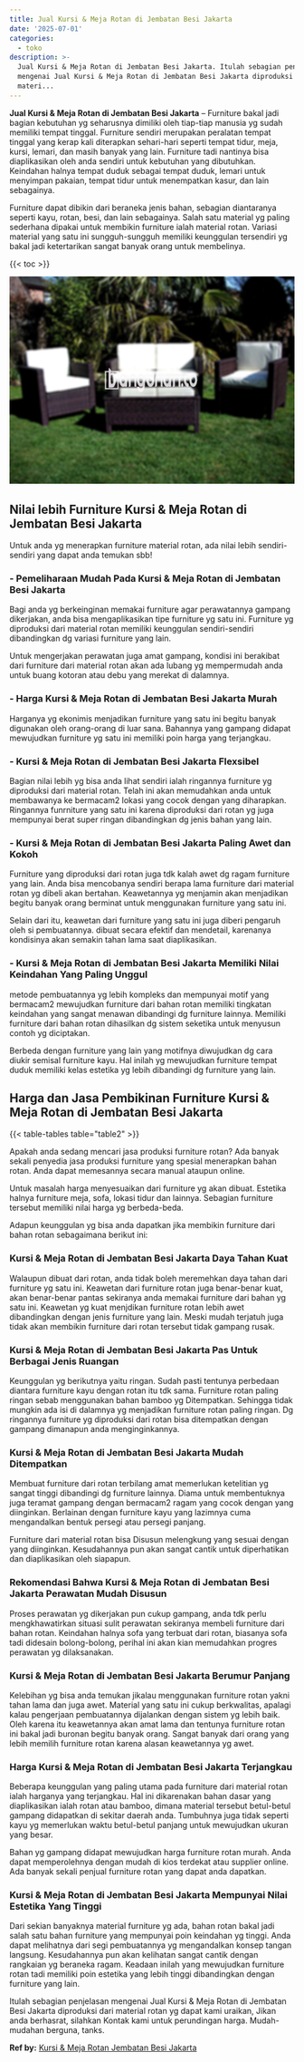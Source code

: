```yaml
---
title: Jual Kursi & Meja Rotan di Jembatan Besi Jakarta
date: '2025-07-01'
categories:
  - toko
description: >-
  Jual Kursi & Meja Rotan di Jembatan Besi Jakarta. Itulah sebagian penjelasan
  mengenai Jual Kursi & Meja Rotan di Jembatan Besi Jakarta diproduksi dari
  materi...
---
```


**Jual Kursi & Meja Rotan di Jembatan Besi Jakarta** – Furniture bakal jadi bagian kebutuhan yg seharusnya dimiliki oleh tiap-tiap manusia yg sudah memiliki tempat tinggal. Furniture sendiri merupakan peralatan tempat tinggal yang kerap kali diterapkan sehari-hari seperti tempat tidur, meja, kursi, lemari, dan masih banyak yang lain. Furniture tadi nantinya bisa diaplikasikan oleh anda sendiri untuk kebutuhan yang dibutuhkan. Keindahan halnya tempat duduk sebagai tempat duduk, lemari untuk menyimpan pakaian, tempat tidur untuk menempatkan kasur, dan lain sebagainya.

Furniture dapat dibikin dari beraneka jenis bahan, sebagian diantaranya seperti kayu, rotan, besi, dan lain sebagainya. Salah satu material yg paling sederhana dipakai untuk membikin furniture ialah material rotan. Variasi material yang satu ini sungguh-sungguh memiliki keunggulan tersendiri yg bakal jadi ketertarikan sangat banyak orang untuk membelinya.

{{< toc >}}

![Jual Kursi & Meja Rotan di Jembatan Besi Jakarta](/images/kursi-meja-rotan-murah49.png)

## Nilai lebih Furniture Kursi & Meja Rotan di Jembatan Besi Jakarta

Untuk anda yg menerapkan furniture material rotan, ada nilai lebih sendiri-sendiri yang dapat anda temukan sbb!

### \- Pemeliharaan Mudah Pada Kursi & Meja Rotan di Jembatan Besi Jakarta

Bagi anda yg berkeinginan memakai furniture agar perawatannya gampang dikerjakan, anda bisa mengaplikasikan tipe furniture yg satu ini. Furniture yg diproduksi dari material rotan memiliki keunggulan sendiri-sendiri dibandingkan dg variasi furniture yang lain.

Untuk mengerjakan perawatan juga amat gampang, kondisi ini berakibat dari furniture dari material rotan akan ada lubang yg mempermudah anda untuk buang kotoran atau debu yang merekat di dalamnya.

### \- Harga Kursi & Meja Rotan di Jembatan Besi Jakarta Murah

Harganya yg ekonimis menjadikan furniture yang satu ini begitu banyak digunakan oleh orang-orang di luar sana. Bahannya yang gampang didapat mewujudkan furniture yg satu ini memiliki poin harga yang terjangkau.

### \- Kursi & Meja Rotan di Jembatan Besi Jakarta Flexsibel

Bagian nilai lebih yg bisa anda lihat sendiri ialah ringannya furniture yg diproduksi dari material rotan. Telah ini akan memudahkan anda untuk membawanya ke bermacam2 lokasi yang cocok dengan yang diharapkan. Ringannya funrniture yang satu ini karena diproduksi dari rotan yg juga mempunyai berat super ringan dibandingkan dg jenis bahan yang lain.

### \- Kursi & Meja Rotan di Jembatan Besi Jakarta Paling Awet dan Kokoh

Furniture yang diproduksi dari rotan juga tdk kalah awet dg ragam furniture yang lain. Anda bisa mencobanya sendiri berapa lama furniture dari material rotan yg dibeli akan bertahan. Keawetannya yg menjamin akan menjadikan begitu banyak orang berminat untuk menggunakan furniture yang satu ini.

Selain dari itu, keawetan dari furniture yang satu ini juga diberi pengaruh oleh si pembuatannya. dibuat secara efektif dan mendetail, karenanya kondisinya akan semakin tahan lama saat diaplikasikan.

### \- Kursi & Meja Rotan di Jembatan Besi Jakarta Memiliki Nilai Keindahan Yang Paling Unggul

metode pembuatannya yg lebih kompleks dan mempunyai motif yang bermacam2 mewujudkan furniture dari bahan rotan memiliki tingkatan keindahan yang sangat menawan dibandingi dg furniture lainnya. Memiliki furniture dari bahan rotan dihasilkan dg sistem seketika untuk menyusun contoh yg diciptakan.

Berbeda dengan furniture yang lain yang motifnya diwujudkan dg cara diukir semisal furniture kayu. Hal inilah yg mewujudkan furniture tempat duduk memiliki kelas estetika yg lebih dibandingi dg furniture yang lain.

## Harga dan Jasa Pembikinan Furniture Kursi & Meja Rotan di Jembatan Besi Jakarta

{{< table-tables table="table2" >}}

Apakah anda sedang mencari jasa produksi furniture rotan? Ada banyak sekali penyedia jasa produksi furniture yang spesial menerapkan bahan rotan. Anda dapat memesannya secara manual ataupun online.

Untuk masalah harga menyesuaikan dari furniture yg akan dibuat. Estetika halnya furniture meja, sofa, lokasi tidur dan lainnya. Sebagian furniture tersebut memiliki nilai harga yg berbeda-beda.

Adapun keunggulan yg bisa anda dapatkan jika membikin furniture dari bahan rotan sebagaimana berikut ini:

### Kursi & Meja Rotan di Jembatan Besi Jakarta Daya Tahan Kuat

Walaupun dibuat dari rotan, anda tidak boleh meremehkan daya tahan dari furniture yg satu ini. Keawetan dari furniture rotan juga benar-benar kuat, akan benar-benar pantas sekiranya anda memakai furniture dari bahan yg satu ini. Keawetan yg kuat menjdikan furniture rotan lebih awet dibandingkan dengan jenis furniture yang lain. Meski mudah terjatuh juga tidak akan membikin furniture dari rotan tersebut tidak gampang rusak.

### Kursi & Meja Rotan di Jembatan Besi Jakarta Pas Untuk Berbagai Jenis Ruangan

Keunggulan yg berikutnya yaitu ringan. Sudah pasti tentunya perbedaan diantara furniture kayu dengan rotan itu tdk sama. Furniture rotan paling ringan sebab menggunakan bahan bamboo yg Ditempatkan. Sehingga tidak mungkin ada isi di dalamnya yg menjadikan furniture rotan paling ringan. Dg ringannya furniture yg diproduksi dari rotan bisa ditempatkan dengan gampang dimanapun anda menginginkannya.

### Kursi & Meja Rotan di Jembatan Besi Jakarta Mudah Ditempatkan

Membuat furniture dari rotan terbilang amat memerlukan ketelitian yg sangat tinggi dibandingi dg furniture lainnya. Diama untuk membentuknya juga teramat gampang dengan bermacam2 ragam yang cocok dengan yang diinginkan. Berlainan dengan furniture kayu yang lazimnya cuma mengandalkan bentuk persegi atau persegi panjang.

Furniture dari material rotan bisa Disusun melengkung yang sesuai dengan yang diinginkan. Kesudahannya pun akan sangat cantik untuk diperhatikan dan diaplikasikan oleh siapapun.

### Rekomendasi Bahwa Kursi & Meja Rotan di Jembatan Besi Jakarta Perawatan Mudah Disusun

Proses perawatan yg dikerjakan pun cukup gampang, anda tdk perlu mengkhawatirkan situasi sulit perawatan sekiranya membeli furniture dari bahan rotan. Keindahan halnya sofa yang terbuat dari rotan, biasanya sofa tadi didesain bolong-bolong, perihal ini akan kian memudahkan progres perawatan yg dilaksanakan.

### Kursi & Meja Rotan di Jembatan Besi Jakarta Berumur Panjang

Kelebihan yg bisa anda temukan jikalau menggunakan furniture rotan yakni tahan lama dan juga awet. Material yang satu ini cukup berkwalitas, apalagi kalau pengerjaan pembuatannya dijalankan dengan sistem yg lebih baik. Oleh karena itu keawetannya akan amat lama dan tentunya furniture rotan ini bakal jadi buronan begitu banyak orang. Sangat banyak dari orang yang lebih memilih furniture rotan karena alasan keawetannya yg awet.

### Harga Kursi & Meja Rotan di Jembatan Besi Jakarta Terjangkau

Beberapa keunggulan yang paling utama pada furniture dari material rotan ialah harganya yang terjangkau. Hal ini dikarenakan bahan dasar yang diaplikasikan ialah rotan atau bamboo, dimana material tersebut betul-betul gampang didapatkan di sekitar daerah anda. Tumbuhnya juga tidak seperti kayu yg memerlukan waktu betul-betul panjang untuk mewujudkan ukuran yang besar.

Bahan yg gampang didapat mewujudkan harga furniture rotan murah. Anda dapat memperolehnya dengan mudah di kios terdekat atau supplier online. Ada banyak sekali penjual furniture rotan yang dapat anda dapatkan.

### Kursi & Meja Rotan di Jembatan Besi Jakarta Mempunyai Nilai Estetika Yang Tinggi

Dari sekian banyaknya material furniture yg ada, bahan rotan bakal jadi salah satu bahan furniture yang mempunyai poin keindahan yg tinggi. Anda dapat melihatnya dari segi pembuatannya yg mengandalkan konsep tangan langsung. Kesudahannya pun akan kelihatan sangat cantik dengan rangkaian yg beraneka ragam. Keadaan inilah yang mewujudkan furniture rotan tadi memiliki poin estetika yang lebih tinggi dibandingkan dengan furniture yang lain.

Itulah sebagian penjelasan mengenai Jual Kursi & Meja Rotan di Jembatan Besi Jakarta diproduksi dari material rotan yg dapat kami uraikan, Jikan anda berhasrat, silahkan Kontak kami untuk perundingan harga. Mudah-mudahan berguna, tanks.

**Ref by:** [Kursi & Meja Rotan Jembatan Besi Jakarta](https://id.wikipedia.org/wiki/Kursi)
